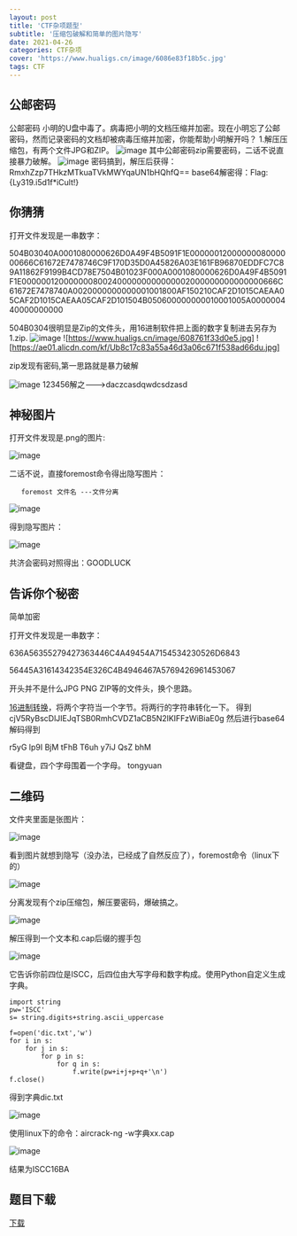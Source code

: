 ```yaml
---
layout: post
title: 'CTF杂项题型'
subtitle: '压缩包破解和简单的图片隐写'
date: 2021-04-26
categories: CTF杂项
cover: 'https://www.hualigs.cn/image/6086e83f18b5c.jpg'
tags: CTF
---
```

## 公邮密码
公邮密码
小明的U盘中毒了。病毒把小明的文档压缩并加密。现在小明忘了公邮密码，然而记录密码的文档却被病毒压缩并加密，你能帮助小明解开吗？
1.解压压缩包，有两个文件JPG和ZIP。
![image](https://z3.ax1x.com/2021/04/27/gprOjf.png)
其中公邮密码zip需要密码，二话不说直接暴力破解。
![image](https://z3.ax1x.com/2021/04/27/gps8KK.png)
密码搞到，解压后获得：RmxhZzp7THkzMTkuaTVkMWYqaUN1bHQhfQ==   base64解密得：Flag:{Ly319.i5d1f*iCult!}

## 你猜猜
打开文件发现是一串数字：

504B03040A0001080000626D0A49F4B5091F1E0000001200000008000000666C61672E7478746C9F170D35D0A45826A03E161FB96870EDDFC7C89A11862F9199B4CD78E7504B01023F000A0001080000626D0A49F4B5091F1E00000012000000080024000000000000002000000000000000666C61672E7478740A0020000000000001001800AF150210CAF2D1015CAEAA05CAF2D1015CAEAA05CAF2D101504B050600000000010001005A000000440000000000

504B0304很明显是Zip的文件头，用16进制软件把上面的数字复制进去另存为1.zip.
![image](https://www.hualigs.cn/image/608761b42af01.jpg)
![https://www.hualigs.cn/image/608761f33d0e5.jpg]
![https://ae01.alicdn.com/kf/Ub8c17c83a55a46d3a06c671f538ad66du.jpg]

zip发现有密码,第一思路就是暴力破解

![image](https://z3.ax1x.com/2021/04/27/gpsJbD.png)
123456解之--->daczcasdqwdcsdzasd

## 神秘图片
打开文件发现是.png的图片:

![image](https://z3.ax1x.com/2021/04/27/gpsU5d.png)

二话不说，直接foremost命令得出隐写图片：
```binwalk 文件名 ---查看多重文件
   foremost 文件名 ---文件分离
 ```
![image](https://www.hualigs.cn/image/6087646ba065c.jpg)

得到隐写图片：

![image](https://z3.ax1x.com/2021/04/27/gpsdPA.png)

共济会密码对照得出：GOODLUCK

## 告诉你个秘密
简单加密

打开文件发现是一串数字：

636A56355279427363446C4A49454A7154534230526D6843

56445A31614342354E326C4B4946467A5769426961453067

开头并不是什么JPG PNG ZIP等的文件头，换个思路。

[16进制转换](https://www.sojson.com/hexadecimal.html)，将两个字符当一个字节。将两行的字符串转化一下。
得到cjV5RyBscDlJIEJqTSB0RmhCVDZ1aCB5N2lKIFFzWiBiaE0g
然后进行base64解码得到

r5yG lp9I BjM tFhB
T6uh y7iJ QsZ bhM 

看键盘，四个字母围着一个字母。
tongyuan

## 二维码
文件夹里面是张图片：

![image](https://z3.ax1x.com/2021/04/27/gpsh2q.png)

看到图片就想到隐写（没办法，已经成了自然反应了），foremost命令（linux下的）

![image](https://www.hualigs.cn/image/6087652fc1de5.jpg)

分离发现有个zip压缩包，解压要密码，爆破搞之。

![image](https://z3.ax1x.com/2021/04/27/gps02t.png)

解压得到一个文本和.cap后缀的握手包

![image](https://z3.ax1x.com/2021/04/27/gpsrKf.png)

它告诉你前四位是ISCC，后四位由大写字母和数字构成。使用Python自定义生成字典。

```
import string
pw='ISCC'
s= string.digits+string.ascii_uppercase

f=open('dic.txt','w')
for i in s:
    for j in s:
        for p in s:
            for q in s:
                f.write(pw+i+j+p+q+'\n')
f.close()
```
得到字典dic.txt

![image](https://www.hualigs.cn/image/6087659641f07.jpg)

使用linux下的命令：aircrack-ng -w字典xx.cap

![image](https://z3.ax1x.com/2021/04/27/gpsyqS.png)

结果为ISCC16BA

## 题目下载
[下载](https://pan.baidu.com/s/1crOE0u)








